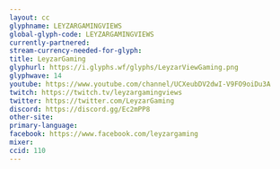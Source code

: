 ```yaml
---
layout: cc
glyphname: LEYZARGAMINGVIEWS
global-glyph-code: LEYZARGAMINGVIEWS
currently-partnered: 
stream-currency-needed-for-glyph: 
title: LeyzarGaming
glyphurl: https://i.glyphs.wf/glyphs/LeyzarViewGaming.png
glyphwave: 14
youtube: https://www.youtube.com/channel/UCXeubDV2dwI-V9FO9oiDu3A
twitch: https://twitch.tv/leyzargamingviews
twitter: https://twitter.com/LeyzarGaming
discord: https://discord.gg/Ec2mPP8
other-site: 
primary-language: 
facebook: https://www.facebook.com/leyzargaming
mixer: 
ccid: 110
---
```



